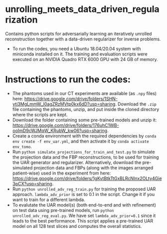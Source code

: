 # unrolling_meets_data_driven_regularization
Contains python scripts for adversarially learning an iteratively unrolled reconstruction together with a data-driven regularizer for inverse problems. 

* To run the codes, you need a Ubuntu 18.04/20.04 system with miniconda installed on it. The training and evaluation scripts were executed on an NVIDIA Quadro RTX 6000 GPU with 24 GB of memory. 

# Instructions to run the codes: 
* The phantoms used in our CT experiments are available (as `.npy` files) here: https://drive.google.com/drive/folders/1SHN-yti3MgLmmW_l0agZRzMVtp0kx6dD?usp=sharing. Download the `.zip` file containing the phantoms, unzip, and put inside the cloned directory where the scripts are kept.
* Download the folder containing some pre-trained models and unzip it: https://drive.google.com/drive/folders/176uhC1WB-ooImD9cWJMqW_KRubW_kw06?usp=sharing.
* Create a conda environment with the required dependencies by `conda env create -f env_uar.yml`, and then activate it by `conda activate env_tomo`.  
* Run `python simulate_projections_for_train_and_test.py` to simulate the projection data and the FBP reconstructions, to be used for training the UAR generator and regularizer. Alternatively, download the pre-simulated projection data and FBPs (along with the images arranged patient-wise) used in the experiment from here: https://drive.google.com/drive/folders/1gKytBtkTtGxBLRcNInx2OLty4Gie3pCX?usp=sharing.  
* Run `python unrolled_adv_reg_train.py` for training the proposed UAR approach. `lambda_adv_prior` is set to 0.1 in the script. Change it if you want to train for a different lambda. 
* To evalutate the UAR model(s) (both end-to-end and with refinement) on test data using pre-trained models, run `python unrolled_adv_reg_eval.py`. We have set `lambda_adv_prior=0.1` since it leads to the best performance. This script applies a pre-trained UAR model on all 128 test slices and computes the overall statistics.   
